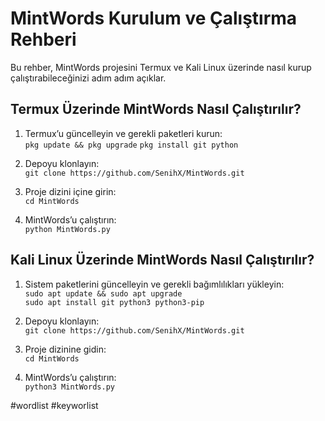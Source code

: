 

# MintWords Kurulum ve Çalıştırma Rehberi

Bu rehber, MintWords projesini Termux ve Kali Linux üzerinde nasıl kurup çalıştırabileceğinizi adım adım açıklar.

## Termux Üzerinde MintWords Nasıl Çalıştırılır?

1. Termux’u güncelleyin ve gerekli paketleri kurun:  
`pkg update && pkg upgrade`
`pkg install git python`

2. Depoyu klonlayın:  
`git clone https://github.com/SenihX/MintWords.git`  

3. Proje dizini içine girin:  
`cd MintWords`

4. MintWords’u çalıştırın:  
`python MintWords.py`  


## Kali Linux Üzerinde MintWords Nasıl Çalıştırılır?

1. Sistem paketlerini güncelleyin ve gerekli bağımlılıkları yükleyin:  
`sudo apt update && sudo apt upgrade`  
`sudo apt install git python3 python3-pip`  

2. Depoyu klonlayın:  
`git clone https://github.com/SenihX/MintWords.git`  

3. Proje dizinine gidin:  
`cd MintWords`  

4. MintWords’u çalıştırın:  
`python3 MintWords.py` 


 #wordlist #keyworlist
